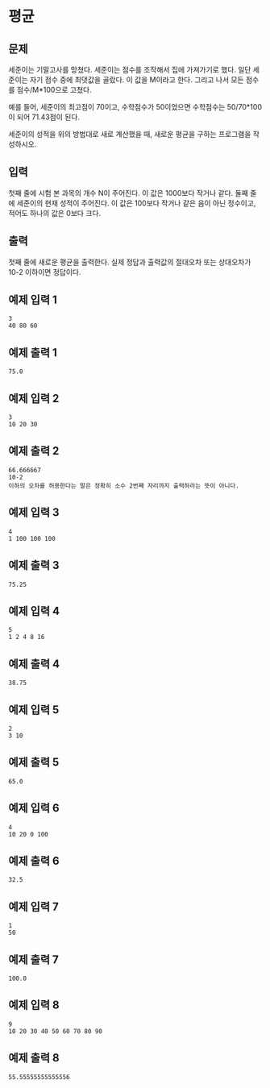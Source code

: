 # 평균

## 문제
세준이는 기말고사를 망쳤다. 세준이는 점수를 조작해서 집에 가져가기로 했다. 일단 세준이는 자기 점수 중에 최댓값을 골랐다. 이 값을 M이라고 한다. 그리고 나서 모든 점수를 점수/M*100으로 고쳤다.

예를 들어, 세준이의 최고점이 70이고, 수학점수가 50이었으면 수학점수는 50/70*100이 되어 71.43점이 된다.

세준이의 성적을 위의 방법대로 새로 계산했을 때, 새로운 평균을 구하는 프로그램을 작성하시오.

## 입력
첫째 줄에 시험 본 과목의 개수 N이 주어진다. 이 값은 1000보다 작거나 같다. 둘째 줄에 세준이의 현재 성적이 주어진다. 이 값은 100보다 작거나 같은 음이 아닌 정수이고, 적어도 하나의 값은 0보다 크다.

## 출력
첫째 줄에 새로운 평균을 출력한다. 실제 정답과 출력값의 절대오차 또는 상대오차가 10-2 이하이면 정답이다.

## 예제 입력 1
```
3
40 80 60
```
## 예제 출력 1
```
75.0
```

## 예제 입력 2
```
3
10 20 30
```
## 예제 출력 2
```
66.666667
10-2 
이하의 오차를 허용한다는 말은 정확히 소수 2번째 자리까지 출력하라는 뜻이 아니다.
```

## 예제 입력 3
```
4
1 100 100 100
```
## 예제 출력 3
```
75.25
```

## 예제 입력 4
```
5
1 2 4 8 16
```
## 예제 출력 4
```
38.75
```

## 예제 입력 5
```
2
3 10
```
## 예제 출력 5
```
65.0
```

## 예제 입력 6
```
4
10 20 0 100
```
## 예제 출력 6
```
32.5
```

## 예제 입력 7
```
1
50
```
## 예제 출력 7
```
100.0
```
## 예제 입력 8
```
9
10 20 30 40 50 60 70 80 90
```
## 예제 출력 8
```
55.55555555555556
```